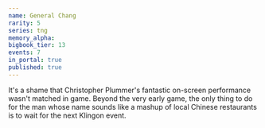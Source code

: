 ```yaml
---
name: General Chang
rarity: 5
series: tng
memory_alpha:
bigbook_tier: 13
events: 7
in_portal: true
published: true
---
```


 It's a shame that Christopher Plummer's fantastic on-screen performance wasn't matched in game. Beyond the very early game, the only thing to do for the man whose name sounds like a mashup of local Chinese restaurants is to wait for the next Klingon event.
